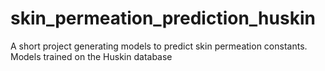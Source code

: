 # skin_permeation_prediction_huskin
A short project generating models to predict skin permeation constants. Models trained on the Huskin database
